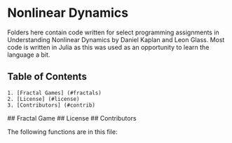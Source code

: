 # Nonlinear Dynamics

Folders here contain code written for select programming assignments in Understanding Nonlinear Dynamics by Daniel Kaplan and Leon Glass. Most code is written in Julia as this was used as an opportunity to learn the language a bit.

## Table of Contents
    1. [Fractal Games] (#fractals)
    2. [License] (#license)
    3. [Contributors] (#contrib)

<a name="fractals"/>
## Fractal Game

<a name="license"/>
## License

<a name="contrib"/>
## Contributors

The following functions are in this file:
